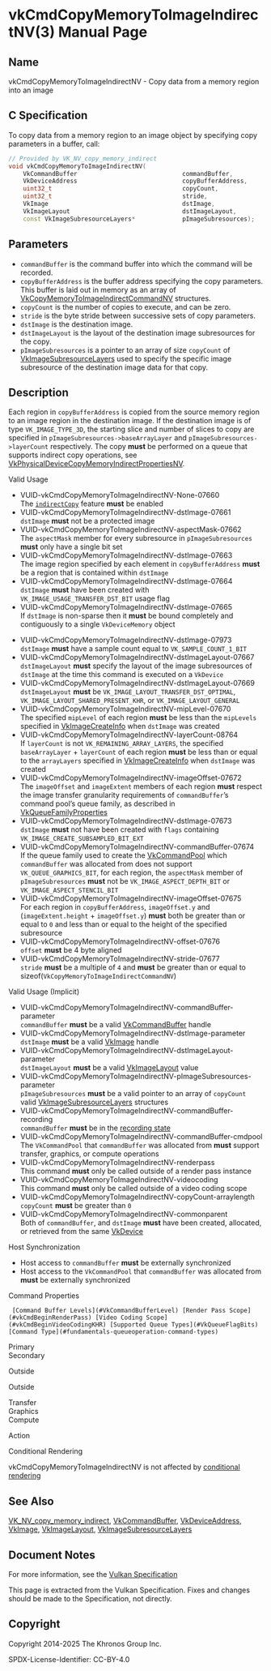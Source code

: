 # vkCmdCopyMemoryToImageIndirectNV(3) Manual Page

## Name

vkCmdCopyMemoryToImageIndirectNV - Copy data from a memory region into an image



## [](#_c_specification)C Specification

To copy data from a memory region to an image object by specifying copy parameters in a buffer, call:

```c++
// Provided by VK_NV_copy_memory_indirect
void vkCmdCopyMemoryToImageIndirectNV(
    VkCommandBuffer                             commandBuffer,
    VkDeviceAddress                             copyBufferAddress,
    uint32_t                                    copyCount,
    uint32_t                                    stride,
    VkImage                                     dstImage,
    VkImageLayout                               dstImageLayout,
    const VkImageSubresourceLayers*             pImageSubresources);
```

## [](#_parameters)Parameters

- `commandBuffer` is the command buffer into which the command will be recorded.
- `copyBufferAddress` is the buffer address specifying the copy parameters. This buffer is laid out in memory as an array of [VkCopyMemoryToImageIndirectCommandNV](https://registry.khronos.org/vulkan/specs/latest/man/html/VkCopyMemoryToImageIndirectCommandNV.html) structures.
- `copyCount` is the number of copies to execute, and can be zero.
- `stride` is the byte stride between successive sets of copy parameters.
- `dstImage` is the destination image.
- `dstImageLayout` is the layout of the destination image subresources for the copy.
- `pImageSubresources` is a pointer to an array of size `copyCount` of [VkImageSubresourceLayers](https://registry.khronos.org/vulkan/specs/latest/man/html/VkImageSubresourceLayers.html) used to specify the specific image subresource of the destination image data for that copy.

## [](#_description)Description

Each region in `copyBufferAddress` is copied from the source memory region to an image region in the destination image. If the destination image is of type `VK_IMAGE_TYPE_3D`, the starting slice and number of slices to copy are specified in `pImageSubresources->baseArrayLayer` and `pImageSubresources->layerCount` respectively. The copy **must** be performed on a queue that supports indirect copy operations, see [VkPhysicalDeviceCopyMemoryIndirectPropertiesNV](https://registry.khronos.org/vulkan/specs/latest/man/html/VkPhysicalDeviceCopyMemoryIndirectPropertiesNV.html).

Valid Usage

- [](#VUID-vkCmdCopyMemoryToImageIndirectNV-None-07660)VUID-vkCmdCopyMemoryToImageIndirectNV-None-07660  
  The [`indirectCopy`](https://registry.khronos.org/vulkan/specs/latest/html/vkspec.html#features-indirectCopy) feature **must** be enabled
- [](#VUID-vkCmdCopyMemoryToImageIndirectNV-dstImage-07661)VUID-vkCmdCopyMemoryToImageIndirectNV-dstImage-07661  
  `dstImage` **must** not be a protected image
- [](#VUID-vkCmdCopyMemoryToImageIndirectNV-aspectMask-07662)VUID-vkCmdCopyMemoryToImageIndirectNV-aspectMask-07662  
  The `aspectMask` member for every subresource in `pImageSubresources` **must** only have a single bit set
- [](#VUID-vkCmdCopyMemoryToImageIndirectNV-dstImage-07663)VUID-vkCmdCopyMemoryToImageIndirectNV-dstImage-07663  
  The image region specified by each element in `copyBufferAddress` **must** be a region that is contained within `dstImage`
- [](#VUID-vkCmdCopyMemoryToImageIndirectNV-dstImage-07664)VUID-vkCmdCopyMemoryToImageIndirectNV-dstImage-07664  
  `dstImage` **must** have been created with `VK_IMAGE_USAGE_TRANSFER_DST_BIT` usage flag
- [](#VUID-vkCmdCopyMemoryToImageIndirectNV-dstImage-07665)VUID-vkCmdCopyMemoryToImageIndirectNV-dstImage-07665  
  If `dstImage` is non-sparse then it **must** be bound completely and contiguously to a single `VkDeviceMemory` object

<!--THE END-->

- [](#VUID-vkCmdCopyMemoryToImageIndirectNV-dstImage-07973)VUID-vkCmdCopyMemoryToImageIndirectNV-dstImage-07973  
  `dstImage` **must** have a sample count equal to `VK_SAMPLE_COUNT_1_BIT`
- [](#VUID-vkCmdCopyMemoryToImageIndirectNV-dstImageLayout-07667)VUID-vkCmdCopyMemoryToImageIndirectNV-dstImageLayout-07667  
  `dstImageLayout` **must** specify the layout of the image subresources of `dstImage` at the time this command is executed on a `VkDevice`
- [](#VUID-vkCmdCopyMemoryToImageIndirectNV-dstImageLayout-07669)VUID-vkCmdCopyMemoryToImageIndirectNV-dstImageLayout-07669  
  `dstImageLayout` **must** be `VK_IMAGE_LAYOUT_TRANSFER_DST_OPTIMAL`, `VK_IMAGE_LAYOUT_SHARED_PRESENT_KHR`, or `VK_IMAGE_LAYOUT_GENERAL`
- [](#VUID-vkCmdCopyMemoryToImageIndirectNV-mipLevel-07670)VUID-vkCmdCopyMemoryToImageIndirectNV-mipLevel-07670  
  The specified `mipLevel` of each region **must** be less than the `mipLevels` specified in [VkImageCreateInfo](https://registry.khronos.org/vulkan/specs/latest/man/html/VkImageCreateInfo.html) when `dstImage` was created
- [](#VUID-vkCmdCopyMemoryToImageIndirectNV-layerCount-08764)VUID-vkCmdCopyMemoryToImageIndirectNV-layerCount-08764  
  If `layerCount` is not `VK_REMAINING_ARRAY_LAYERS`, the specified `baseArrayLayer` + `layerCount` of each region **must** be less than or equal to the `arrayLayers` specified in [VkImageCreateInfo](https://registry.khronos.org/vulkan/specs/latest/man/html/VkImageCreateInfo.html) when `dstImage` was created
- [](#VUID-vkCmdCopyMemoryToImageIndirectNV-imageOffset-07672)VUID-vkCmdCopyMemoryToImageIndirectNV-imageOffset-07672  
  The `imageOffset` and `imageExtent` members of each region **must** respect the image transfer granularity requirements of `commandBuffer`’s command pool’s queue family, as described in [VkQueueFamilyProperties](https://registry.khronos.org/vulkan/specs/latest/man/html/VkQueueFamilyProperties.html)
- [](#VUID-vkCmdCopyMemoryToImageIndirectNV-dstImage-07673)VUID-vkCmdCopyMemoryToImageIndirectNV-dstImage-07673  
  `dstImage` **must** not have been created with `flags` containing `VK_IMAGE_CREATE_SUBSAMPLED_BIT_EXT`
- [](#VUID-vkCmdCopyMemoryToImageIndirectNV-commandBuffer-07674)VUID-vkCmdCopyMemoryToImageIndirectNV-commandBuffer-07674  
  If the queue family used to create the [VkCommandPool](https://registry.khronos.org/vulkan/specs/latest/man/html/VkCommandPool.html) which `commandBuffer` was allocated from does not support `VK_QUEUE_GRAPHICS_BIT`, for each region, the `aspectMask` member of `pImageSubresources` **must** not be `VK_IMAGE_ASPECT_DEPTH_BIT` or `VK_IMAGE_ASPECT_STENCIL_BIT`
- [](#VUID-vkCmdCopyMemoryToImageIndirectNV-imageOffset-07675)VUID-vkCmdCopyMemoryToImageIndirectNV-imageOffset-07675  
  For each region in `copyBufferAddress`, `imageOffset.y` and (`imageExtent.height` + `imageOffset.y`) **must** both be greater than or equal to `0` and less than or equal to the height of the specified subresource
- [](#VUID-vkCmdCopyMemoryToImageIndirectNV-offset-07676)VUID-vkCmdCopyMemoryToImageIndirectNV-offset-07676  
  `offset` **must** be 4 byte aligned
- [](#VUID-vkCmdCopyMemoryToImageIndirectNV-stride-07677)VUID-vkCmdCopyMemoryToImageIndirectNV-stride-07677  
  `stride` **must** be a multiple of `4` and **must** be greater than or equal to sizeof(`VkCopyMemoryToImageIndirectCommandNV`)

Valid Usage (Implicit)

- [](#VUID-vkCmdCopyMemoryToImageIndirectNV-commandBuffer-parameter)VUID-vkCmdCopyMemoryToImageIndirectNV-commandBuffer-parameter  
  `commandBuffer` **must** be a valid [VkCommandBuffer](https://registry.khronos.org/vulkan/specs/latest/man/html/VkCommandBuffer.html) handle
- [](#VUID-vkCmdCopyMemoryToImageIndirectNV-dstImage-parameter)VUID-vkCmdCopyMemoryToImageIndirectNV-dstImage-parameter  
  `dstImage` **must** be a valid [VkImage](https://registry.khronos.org/vulkan/specs/latest/man/html/VkImage.html) handle
- [](#VUID-vkCmdCopyMemoryToImageIndirectNV-dstImageLayout-parameter)VUID-vkCmdCopyMemoryToImageIndirectNV-dstImageLayout-parameter  
  `dstImageLayout` **must** be a valid [VkImageLayout](https://registry.khronos.org/vulkan/specs/latest/man/html/VkImageLayout.html) value
- [](#VUID-vkCmdCopyMemoryToImageIndirectNV-pImageSubresources-parameter)VUID-vkCmdCopyMemoryToImageIndirectNV-pImageSubresources-parameter  
  `pImageSubresources` **must** be a valid pointer to an array of `copyCount` valid [VkImageSubresourceLayers](https://registry.khronos.org/vulkan/specs/latest/man/html/VkImageSubresourceLayers.html) structures
- [](#VUID-vkCmdCopyMemoryToImageIndirectNV-commandBuffer-recording)VUID-vkCmdCopyMemoryToImageIndirectNV-commandBuffer-recording  
  `commandBuffer` **must** be in the [recording state](#commandbuffers-lifecycle)
- [](#VUID-vkCmdCopyMemoryToImageIndirectNV-commandBuffer-cmdpool)VUID-vkCmdCopyMemoryToImageIndirectNV-commandBuffer-cmdpool  
  The `VkCommandPool` that `commandBuffer` was allocated from **must** support transfer, graphics, or compute operations
- [](#VUID-vkCmdCopyMemoryToImageIndirectNV-renderpass)VUID-vkCmdCopyMemoryToImageIndirectNV-renderpass  
  This command **must** only be called outside of a render pass instance
- [](#VUID-vkCmdCopyMemoryToImageIndirectNV-videocoding)VUID-vkCmdCopyMemoryToImageIndirectNV-videocoding  
  This command **must** only be called outside of a video coding scope
- [](#VUID-vkCmdCopyMemoryToImageIndirectNV-copyCount-arraylength)VUID-vkCmdCopyMemoryToImageIndirectNV-copyCount-arraylength  
  `copyCount` **must** be greater than `0`
- [](#VUID-vkCmdCopyMemoryToImageIndirectNV-commonparent)VUID-vkCmdCopyMemoryToImageIndirectNV-commonparent  
  Both of `commandBuffer`, and `dstImage` **must** have been created, allocated, or retrieved from the same [VkDevice](https://registry.khronos.org/vulkan/specs/latest/man/html/VkDevice.html)

Host Synchronization

- Host access to `commandBuffer` **must** be externally synchronized
- Host access to the `VkCommandPool` that `commandBuffer` was allocated from **must** be externally synchronized

Command Properties

     [Command Buffer Levels](#VkCommandBufferLevel) [Render Pass Scope](#vkCmdBeginRenderPass) [Video Coding Scope](#vkCmdBeginVideoCodingKHR) [Supported Queue Types](#VkQueueFlagBits) [Command Type](#fundamentals-queueoperation-command-types)

Primary  
Secondary

Outside

Outside

Transfer  
Graphics  
Compute

Action

Conditional Rendering

vkCmdCopyMemoryToImageIndirectNV is not affected by [conditional rendering](#drawing-conditional-rendering)

## [](#_see_also)See Also

[VK\_NV\_copy\_memory\_indirect](https://registry.khronos.org/vulkan/specs/latest/man/html/VK_NV_copy_memory_indirect.html), [VkCommandBuffer](https://registry.khronos.org/vulkan/specs/latest/man/html/VkCommandBuffer.html), [VkDeviceAddress](https://registry.khronos.org/vulkan/specs/latest/man/html/VkDeviceAddress.html), [VkImage](https://registry.khronos.org/vulkan/specs/latest/man/html/VkImage.html), [VkImageLayout](https://registry.khronos.org/vulkan/specs/latest/man/html/VkImageLayout.html), [VkImageSubresourceLayers](https://registry.khronos.org/vulkan/specs/latest/man/html/VkImageSubresourceLayers.html)

## [](#_document_notes)Document Notes

For more information, see the [Vulkan Specification](https://registry.khronos.org/vulkan/specs/latest/html/vkspec.html#vkCmdCopyMemoryToImageIndirectNV)

This page is extracted from the Vulkan Specification. Fixes and changes should be made to the Specification, not directly.

## [](#_copyright)Copyright

Copyright 2014-2025 The Khronos Group Inc.

SPDX-License-Identifier: CC-BY-4.0